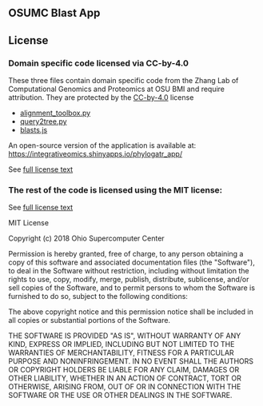 ## OSUMC Blast App


## License

### Domain specific code licensed via CC-by-4.0

These three files contain domain specific code from the Zhang Lab of Computational Genomics and Proteomics at OSU BMI and require attribution. They are protected by the [CC-by-4.0](https://creativecommons.org/licenses/by/4.0/) license 
- [alignment_toolbox.py](jobs/blast/alignment_toolbox.py)
- [query2tree.py](jobs/blast/query2tree.py)
- [blasts.js](app/assets/javascripts/blasts.js)

An open-source version of the application is available at:
https://integrativeomics.shinyapps.io/phylogatr_app/

See [full license text](LICENSE_CC_BY_4.0)

### The rest of the code is licensed using the MIT license:

See [full license text](LICENSE_MIT)

MIT License

Copyright (c) 2018 Ohio Supercomputer Center

Permission is hereby granted, free of charge, to any person obtaining a copy
of this software and associated documentation files (the "Software"), to deal
in the Software without restriction, including without limitation the rights
to use, copy, modify, merge, publish, distribute, sublicense, and/or sell
copies of the Software, and to permit persons to whom the Software is
furnished to do so, subject to the following conditions:

The above copyright notice and this permission notice shall be included in all
copies or substantial portions of the Software.

THE SOFTWARE IS PROVIDED "AS IS", WITHOUT WARRANTY OF ANY KIND, EXPRESS OR
IMPLIED, INCLUDING BUT NOT LIMITED TO THE WARRANTIES OF MERCHANTABILITY,
FITNESS FOR A PARTICULAR PURPOSE AND NONINFRINGEMENT. IN NO EVENT SHALL THE
AUTHORS OR COPYRIGHT HOLDERS BE LIABLE FOR ANY CLAIM, DAMAGES OR OTHER
LIABILITY, WHETHER IN AN ACTION OF CONTRACT, TORT OR OTHERWISE, ARISING FROM,
OUT OF OR IN CONNECTION WITH THE SOFTWARE OR THE USE OR OTHER DEALINGS IN THE
SOFTWARE.

